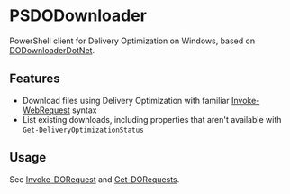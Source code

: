 ﻿# PSDODownloader

PowerShell client for Delivery Optimization on Windows, based on [DODownloaderDotNet](https://github.com/shishirb-MSFT/DODownloaderDotNet).

## Features

- Download files using Delivery Optimization with familiar [Invoke-WebRequest](https://learn.microsoft.com/powershell/module/microsoft.powershell.utility/invoke-webrequest) syntax
- List existing downloads, including properties that aren't available with `Get-DeliveryOptimizationStatus`

## Usage

See [Invoke-DORequest](./docs/Invoke-DORequest.md) and [Get-DORequests](./docs/Get-DORequests.md).
